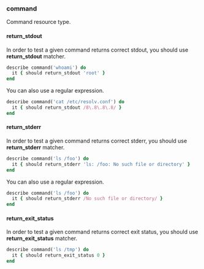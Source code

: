 ### <a name="command">command</a>

Command resource type.

#### return_stdout

In order to test a given command returns correct stdout, you should use **return_stdout** matcher.

```ruby
describe command('whoami') do
  it { should return_stdout 'root' }
end
```

You can also use a regular expression.

```ruby
describe command('cat /etc/resolv.conf') do
  it { should return_stdout /8\.8\.8\.8/ }
end
```

#### return_stderr

In order to test a given command returns correct stderr, you should use **return_stderr** matcher.

```ruby
describe command('ls /foo') do
  it { should return_stderr 'ls: /foo: No such file or directory' }
end
```

You can also use a regular expression.

```ruby
describe command('ls /foo') do
  it { should return_stderr /No such file or directory/ }
end
```
    
#### return\_exit\_status

In order to test a given command returns correct exit status, you should use **return\_exit\_status** matcher.

```ruby
describe command('ls /tmp') do
  it { should return_exit_status 0 }
end
```
